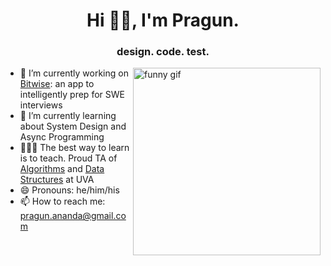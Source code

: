 <h1 align="center">Hi 👋🏾, I'm Pragun.</h1>
<h3 align="center">design. code. test.</h3>



<img align="right" src="https://cdn.dribbble.com/users/616823/screenshots/3266597/simplerocketshipanimation.gif" alt="funny gif" width=300em height=300em>

<!-- https://i.pinimg.com/originals/a7/12/3a/a7123a124ba35c74c421e1678e2bb677.gif -->

- 🔭 I’m currently working on [Bitwise](https://github.com/pragun-ananda/bitwise): an app to intelligently prep for SWE interviews 
- 🌱 I’m currently learning about System Design and Async Programming
- 👨🏽‍🏫 The best way to learn is to teach. Proud TA of [Algorithms](https://github.com/uva-cs/cs4102-s21) and [Data Structures](https://github.com/uva-cs/pdr) at UVA
- 😄 Pronouns: he/him/his
- 📫 How to reach me: pragun.ananda@gmail.com 

<!-- ![Alt Text](https://media.giphy.com/media/26BGIqWh2R1fi6JDa/giphy.gif) -->

<!-- 
<img src="https://i.pinimg.com/originals/21/5c/7f/215c7fdca6033092baa04b35c17466bd.gif" alt="funny gif" width=100% height=400em > -->
<!-- 

<img src="https://cdn.dribbble.com/users/616823/screenshots/3266597/simplerocketshipanimation.gif" alt="funny gif" width=100% height=300em > -->

<!--
**pragun-ananda/pragun-ananda** is a ✨ _special_ ✨ repository because its `README.md` (this file) appears on your GitHub profile.

Here are some ideas to get you started:

- 🔭 I’m currently working on ...
- 🌱 I’m currently learning ...
- 👯 I’m looking to collaborate on ...
- 🤔 I’m looking for help with ...
- 💬 Ask me about ...
- 📫 How to reach me: ...
- 😄 Pronouns: ...
- ⚡ Fun fact: ...

Link for monospaced text: https://yaytext.com/monospace/
-->
